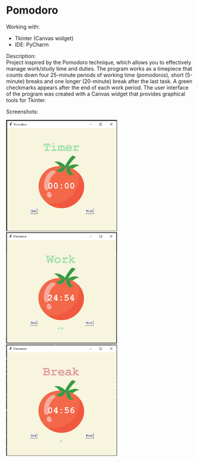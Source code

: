 # Pomodoro

Working with:
- Tkinter (Canvas widget)
- IDE: PyCharm

Description:<br>
Project inspired by the Pomodoro technique, which allows you to effectively manage work/study time and duties. The program works as a timepiece that counts down four 25-minute periods of working time (pomodoros), short (5-minute) breaks and one longer (20-minute) break after the last task. A green checkmarks  appears after the end of each work period. The user interface of the program was created with a Canvas widget that provides graphical tools for Tkinter.


Screenshots:
<div>
<img src="photos/start.png" width="300px" height="300px">
<img src="photos/work.png" width="300px" height="300px">
<img src="photos/break.png" width="300px" height="300px">
</div>
